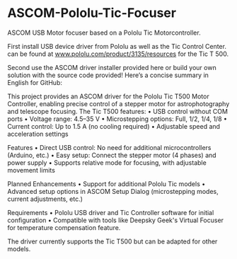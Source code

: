 # ASCOM-Pololu-Tic-Focuser
ASCOM USB Motor focuser based on a Pololu Tic Motorcontroller. 

First install USB device driver from Pololu as well as the Tic Control Center.
can be found at www.pololu.com/product/3135/resources
for the Tic T 500.

Second use the ASCOM driver installer provided here or build your own solution with the source code provided! Here’s a concise summary in English for GitHub:


This project provides an ASCOM driver for the Pololu Tic T500 Motor Controller, 
enabling precise control of a stepper motor for astrophotography and telescope focusing. 
The Tic T500 features:
	•	USB control without COM ports
	•	Voltage range: 4.5–35 V
	•	Microstepping options: Full, 1/2, 1/4, 1/8
	•	Current control: Up to 1.5 A (no cooling required)
	•	Adjustable speed and acceleration settings

Features
	•	Direct USB control: No need for additional microcontrollers (Arduino, etc.)
	•	Easy setup: Connect the stepper motor (4 phases) and power supply
	•	Supports relative mode for focusing, with adjustable movement limits

Planned Enhancements
	•	Support for additional Pololu Tic models
	•	Advanced setup options in ASCOM Setup Dialog (microstepping modes, current adjustments, etc.)

Requirements
	•	Pololu USB driver and Tic Controller software for initial configuration
	•	Compatible with tools like Deepsky Geek's Virtual Focuser for temperature compensation feature.

The driver currently supports the Tic T500 but can be adapted for other models. 


